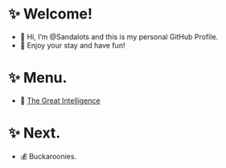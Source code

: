 # ✨ Welcome!
- 👋 Hi, I’m @Sandalots and this is my personal GitHub Profile.
- 🍹 Enjoy your stay and have fun!



# ✨ Menu.
- 🧑‍ [The Great Intelligence](https://www.sandymacdonald.co.uk)



# ✨ Next.
- 💰 Buckaroonies.


<!---
Sandalots/Sandalots is a ✨ special ✨ repository because its `README.md` (this file) appears on your GitHub profile.
You can click the Preview link to take a look at your changes.
--->
